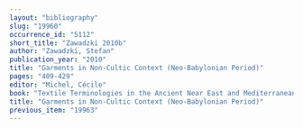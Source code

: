 ```yaml
---
layout: "bibliography"
slug: "19960"
occurrence_id: "5112"
short_title: "Zawadzki 2010b"
author: "Zawadzki, Stefan"
publication_year: "2010"
title: "Garments in Non-Cultic Context (Neo-Babylonian Period)"
pages: "409-429"
editor: "Michel, Cécile"
book: "Textile Terminologies in the Ancient Near East and Mediterranean from the Third to the First Millennia BC, Ancient Textiles Series 8 (Oxford)"
title: "Garments in Non-Cultic Context (Neo-Babylonian Period)"
previous_item: "19963"
---
```

